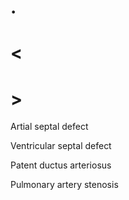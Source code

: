 # .

# <

# >

Artial septal defect

Ventricular septal defect

Patent ductus arteriosus

Pulmonary artery stenosis
